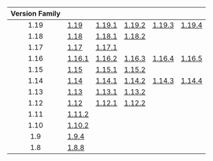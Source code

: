 | Version Family | | | | | |
|:---:|---|---|---|---|---|
| 1.19 | [1.19](https://github.com/BaldGang/spigot-build/releases/download/20230507/spigot-1.19.jar) | [1.19.1](https://github.com/BaldGang/spigot-build/releases/download/20230507/spigot-1.19.1.jar) | [1.19.2](https://github.com/BaldGang/spigot-build/releases/download/20230507/spigot-1.19.2.jar) | [1.19.3](https://github.com/BaldGang/spigot-build/releases/download/20230507/spigot-1.19.3.jar) | [1.19.4](https://github.com/BaldGang/spigot-build/releases/download/20230507/spigot-1.19.4.jar) |
| 1.18 | [1.18](https://github.com/BaldGang/spigot-build/releases/download/20230507/spigot-1.18.jar) | [1.18.1](https://github.com/BaldGang/spigot-build/releases/download/20230507/spigot-1.18.1.jar) | [1.18.2](https://github.com/BaldGang/spigot-build/releases/download/20230507/spigot-1.18.2.jar) | | |
| 1.17 | [1.17](https://github.com/BaldGang/spigot-build/releases/download/20230507/spigot-1.17.jar) | [1.17.1](https://github.com/BaldGang/spigot-build/releases/download/20230507/spigot-1.17.1.jar) | | | |
| 1.16 | [1.16.1](https://github.com/BaldGang/spigot-build/releases/download/20230507/spigot-1.16.1.jar) | [1.16.2](https://github.com/BaldGang/spigot-build/releases/download/20230507/spigot-1.16.2.jar) | [1.16.3](https://github.com/BaldGang/spigot-build/releases/download/20230507/spigot-1.16.3.jar) | [1.16.4](https://github.com/BaldGang/spigot-build/releases/download/20230507/spigot-1.16.4.jar) | [1.16.5](https://github.com/BaldGang/spigot-build/releases/download/20230507/spigot-1.16.5.jar) |
| 1.15 | [1.15](https://github.com/BaldGang/spigot-build/releases/download/20230507/spigot-1.15.jar) | [1.15.1](https://github.com/BaldGang/spigot-build/releases/download/20230507/spigot-1.15.1.jar) | [1.15.2](https://github.com/BaldGang/spigot-build/releases/download/20230507/spigot-1.15.2.jar) | | |
| 1.14 | [1.14](https://github.com/BaldGang/spigot-build/releases/download/20230507/spigot-1.14.jar) | [1.14.1](https://github.com/BaldGang/spigot-build/releases/download/20230507/spigot-1.14.1.jar) | [1.14.2](https://github.com/BaldGang/spigot-build/releases/download/20230507/spigot-1.14.2.jar) | [1.14.3](https://github.com/BaldGang/spigot-build/releases/download/20230507/spigot-1.14.3.jar) | [1.14.4](https://github.com/BaldGang/spigot-build/releases/download/20230507/spigot-1.14.4.jar) |
| 1.13 | [1.13](https://github.com/BaldGang/spigot-build/releases/download/20230507/spigot-1.13.jar) | [1.13.1](https://github.com/BaldGang/spigot-build/releases/download/20230507/spigot-1.13.1.jar) | [1.13.2](https://github.com/BaldGang/spigot-build/releases/download/20230507/spigot-1.13.2.jar) | | |
| 1.12 | [1.12](https://github.com/BaldGang/spigot-build/releases/download/20230507/spigot-1.12.jar) | [1.12.1](https://github.com/BaldGang/spigot-build/releases/download/20230507/spigot-1.12.1.jar) | [1.12.2](https://github.com/BaldGang/spigot-build/releases/download/20230507/spigot-1.12.2.jar) | | |
| 1.11 | [1.11.2](https://github.com/BaldGang/spigot-build/releases/download/20230507/spigot-1.11.2.jar) | | | | |
| 1.10 | [1.10.2](https://github.com/BaldGang/spigot-build/releases/download/20230507/spigot-1.10.2.jar) | | | | |
| 1.9 | [1.9.4](https://github.com/BaldGang/spigot-build/releases/download/20230507/spigot-1.9.4.jar) | | | | |
| 1.8 | [1.8.8](https://github.com/BaldGang/spigot-build/releases/download/20230507/spigot-1.8.8.jar) | | | | |
